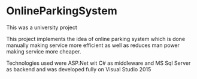 # OnlineParkingSystem
This was a university project 

This project implements the idea of online parking system which is done manually making service more efficient as well as reduces man power making service more cheaper.

Technologies used were ASP.Net wit C# as middleware and MS Sql Server as backend and was developed fully on Visual Studio 2015
